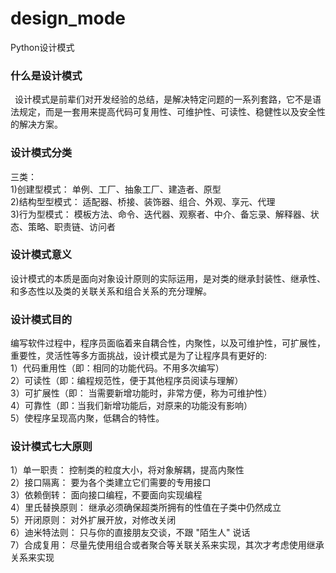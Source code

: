 # design_mode
Python设计模式
### 什么是设计模式
&ensp;设计模式是前辈们对开发经验的总结，是解决特定问题的一系列套路，它不是语法规定，而是一套用来提高代码可复用性、可维护性、可读性、稳健性以及安全性的解决方案。
### 设计模式分类
三类：<br>
1)创建型模式：
    单例、工厂、抽象工厂、建造者、原型<br>
2)结构型型模式：
    适配器、桥接、装饰器、组合、外观、享元、代理<br>
3)行为型模式：
    模板方法、命令、迭代器、观察者、中介、备忘录、解释器、状态、策略、职责链、访问者<br>
### 设计模式意义
设计模式的本质是面向对象设计原则的实际运用，是对类的继承封装性、继承性、和多态性以及类的关联关系和组合关系的充分理解。

### 设计模式目的
编写软件过程中，程序员面临着来自耦合性，内聚性，以及可维护性，可扩展性，重要性，灵活性等多方面挑战，设计模式是为了让程序具有更好的:<br>
    1）代码重用性（即：相同的功能代码。不用多次编写）<br>
    2）可读性（即：编程规范性，便于其他程序员阅读与理解）<br>
    3）可扩展性（即： 当需要新增功能时，非常方便，称为可维护性）<br>
    4）可靠性（即：当我们新增功能后，对原来的功能没有影响）<br>
    5）使程序呈现高内聚，低耦合的特性。<br>

### 设计模式七大原则
1）单一职责：
    控制类的粒度大小，将对象解耦，提高内聚性<br>
2）接口隔离：
    要为各个类建立它们需要的专用接口<br>
3）依赖倒转：
    面向接口编程，不要面向实现编程<br>
4）里氏替换原则：
    继承必须确保超类所拥有的性值在子类中仍然成立<br>
5）开闭原则：
    对外扩展开放，对修改关闭<br>
6）迪米特法则：
    只与你的直接朋友交谈，不跟 "陌生人" 说话<br>
7）合成复用：
    尽量先使用组合或者聚合等关联关系来实现，其次才考虑使用继承关系来实现<br>